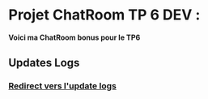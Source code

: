 # Projet ChatRoom TP 6 DEV :

**Voici ma ChatRoom bonus pour le TP6**

## Updates Logs

### [Redirect vers l'update logs](./update.md)